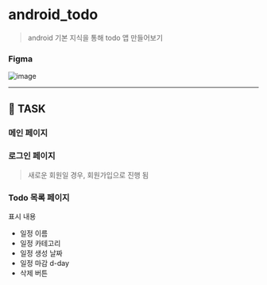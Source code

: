 # android_todo

> android 기본 지식을 통해 todo 앱 만들어보기 

### Figma

![image](https://user-images.githubusercontent.com/22098393/169043813-c920e6b7-cdc6-4b66-8ad2-c1b8f2c871de.png)

---
## 📄 TASK

### 메인 페이지

### 로그인 페이지
> 새로운 회원일 경우, 회원가입으로 진행 됨

### Todo 목록 페이지
표시 내용

- 일정 이름
- 일정 카테고리
- 일정 생성 날짜
- 일정 마감 d-day
- 삭제 버튼
